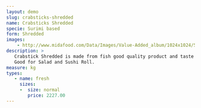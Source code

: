 ```yaml
---
layout: demo
slug: crabsticks-shredded
name: Crabsticks Shredded 
specie: Surimi based
form: Shredded
images:
    - http://www.midafood.com/Data/Images/Value-Added_album/1024x1024/54ec2360aff2b443.jpg
description: >
   Crabstick Shredded is made from fish good quality product and taste like real crab leg meat.
   Good for Salad and Sushi Roll.
measure: kg
types:
   - name: fresh
     sizes:
     -  size: normal
        price: 2227.00
---
```

